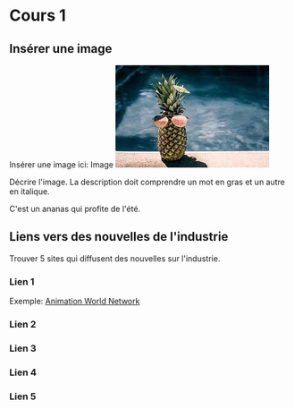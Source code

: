 # Cours 1
## Insérer une image
Insérer une image ici: 
Image
![Nomvoulu](Images/image1.jpg)

Décrire l'image. La description doit comprendre un mot en gras et un autre en italique. 

C'est un ananas qui profite de l'été.

## Liens vers des nouvelles de l'industrie
Trouver 5 sites qui diffusent des nouvelles sur l'industrie.

### Lien 1 
Exemple: [Animation World Network](https://www.awn.com/)

### Lien 2 


### Lien 3 


### Lien 4 


### Lien 5 
